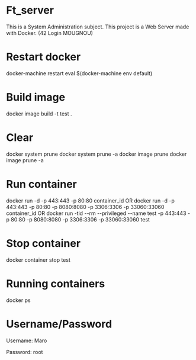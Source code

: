 # Ft_server
 This is a System Administration subject. This project is a Web Server made with Docker. (42 Login MOUGNOU)

# Restart docker
docker-machine restart
eval $(docker-machine env default)

# Build image
docker image build -t test .

# Clear
docker system prune
docker system prune -a
docker image prune
docker image prune -a

# Run container
docker run -d -p 443:443 -p 80:80 container_id
OR
docker run -d -p 443:443 -p 80:80 -p 8080:8080 -p 3306:3306 -p 33060:33060 container_id
OR
docker run -tid --rm --privileged --name test -p 443:443 -p 80:80 -p 8080:8080 -p 3306:3306 -p 33060:33060 test

# Stop container
docker container stop test

# Running containers
docker ps

# Username/Password
Username: Maro

Password: root
